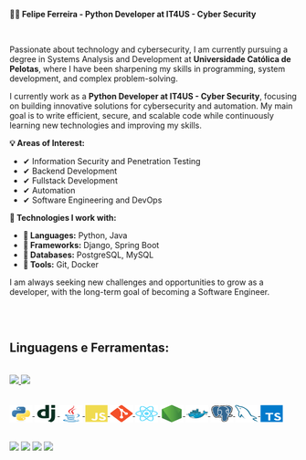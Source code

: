<p align="left">
  <strong>👨‍💻 Felipe Ferreira - Python Developer at IT4US - Cyber Security</strong>
</p>
<br>
<p>Passionate about technology and cybersecurity, I am currently pursuing a degree in Systems Analysis and Development at <strong>Universidade Católica de Pelotas</strong>, where I have been sharpening my skills in programming, system development, and complex problem-solving.</p>

<p>I currently work as a <strong>Python Developer at IT4US - Cyber Security</strong>, focusing on building innovative solutions for cybersecurity and automation. My main goal is to write efficient, secure, and scalable code while continuously learning new technologies and improving my skills.</p>

<p><strong>💡 Areas of Interest:</strong></p>
<ul>
    <li>✔ Information Security and Penetration Testing</li>
    <li>✔ Backend Development</li>
    <li>✔ Fullstack Development</li>
    <li>✔ Automation</li>
    <li>✔ Software Engineering and DevOps</li>
</ul>

<p><strong>🚀 Technologies I work with:</strong></p>
<ul>
    <li><strong>🔹 Languages:</strong> Python, Java</li>
    <li><strong>🔹 Frameworks:</strong> Django, Spring Boot</li>
    <li><strong>🔹 Databases:</strong> PostgreSQL, MySQL</li>
    <li><strong>🔹 Tools:</strong> Git, Docker</li>
</ul>

<p>I am always seeking new challenges and opportunities to grow as a developer, with the long-term goal of becoming a Software Engineer.</p>
<br><br>

## **Linguagens e Ferramentas:**
<br>

 <div>
   <a href="https://github.com/felpssm">
   <img height="180em" src="https://github-readme-stats.vercel.app/api?username=felpssm&show_icons=true&theme=tokyonight&include_all_commits=true&count_private=true"/>
   <img height="180em" src="https://github-readme-stats.vercel.app/api/top-langs/?username=felpssm&layout=compact&langs_count=6&theme=tokyonight"/>
</div>
    <br>
<div style="display: inline_block"><br>
  <img align="center" alt="Python" height="30" width="40" src="https://github.com/devicons/devicon/blob/master/icons/python/python-original.svg">
  <img align="center" alt="Django" height="30" width="40" src="https://github.com/devicons/devicon/blob/master/icons/django/django-plain.svg">
 <img align="center" alt="Java" height="30" width="40" src="https://github.com/devicons/devicon/blob/master/icons/java/java-original.svg">
  <img align="center" alt="Js" height="30" width="40" src="https://raw.githubusercontent.com/devicons/devicon/master/icons/javascript/javascript-plain.svg">
  <img align="center" alt="Git" height="30" width="40" src="https://github.com/devicons/devicon/blob/master/icons/git/git-original.svg">
  <img align="center" alt="React" height="30" width="40" src="https://github.com/devicons/devicon/blob/master/icons/react/react-original.svg">
  <img align="center" alt="Node.js" height="30" width="40" src="https://github.com/devicons/devicon/blob/master/icons/nodejs/nodejs-original.svg">
  <img align="center" alt="Docker" height="30" width="40" src="https://github.com/devicons/devicon/blob/master/icons/docker/docker-original.svg">
  <img align="center" alt="PostgreSQL" height="30" width="40" src="https://github.com/devicons/devicon/blob/master/icons/postgresql/postgresql-original.svg">
  <img align="center" alt="MySQL" height="30" width="40" src="https://github.com/devicons/devicon/blob/master/icons/mysql/mysql-original.svg">
  <img align="center" alt="TypeScript" height="30" width="40" src="https://github.com/devicons/devicon/blob/master/icons/typescript/typescript-original.svg">



 
</div>
 
<br>
<br>
 
<div> 
  <a href="https://instagram.com/felpssf" target="_blank"><img src="https://img.shields.io/badge/-Instagram-%23E4405F?style=for-the-badge&logo=instagram&logoColor=white" target="_blank"></a>
 <a href="https://discord.gg/felpssf" target="_blank"><img src="https://img.shields.io/badge/Discord-7289DA?style=for-the-badge&logo=discord&logoColor=white" target="_blank"></a> 
<a href="mailto:feelpss.martinssf@gmail.com"><img src="https://img.shields.io/badge/-gmail-%23333?style=for-the-badge&logo=gmail&logoColor=white" target="_blank"></a>
  <a href="https://www.linkedin.com/in/felipe-ferreira-893693149" target="_blank"><img src="https://img.shields.io/badge/-LinkedIn-%230077B5?style=for-the-badge&logo=linkedin&logoColor=white" target="_blank"></a>
</div>
